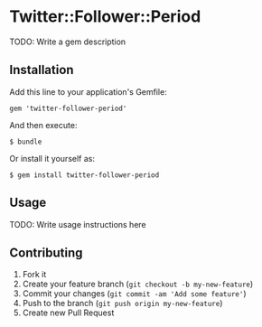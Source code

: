 # Twitter::Follower::Period

TODO: Write a gem description

## Installation

Add this line to your application's Gemfile:

    gem 'twitter-follower-period'

And then execute:

    $ bundle

Or install it yourself as:

    $ gem install twitter-follower-period

## Usage

TODO: Write usage instructions here

## Contributing

1. Fork it
2. Create your feature branch (`git checkout -b my-new-feature`)
3. Commit your changes (`git commit -am 'Add some feature'`)
4. Push to the branch (`git push origin my-new-feature`)
5. Create new Pull Request
